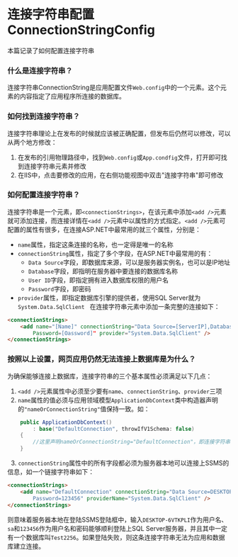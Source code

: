 # 连接字符串配置ConnectionStringConfig
本篇记录了如何配置连接字符串

### 什么是连接字符串？
连接字符串ConnectionString是应用配置文件`Web.config`中的一个元素。这个元素的内容指定了应用程序所连接的数据库。

### 如何找到连接字符串？
连接字符串理论上在发布的时候就应该被正确配置，但发布后仍然可以修改，可以从两个地方修改：

1. 在发布的引用物理路径中，找到`Web.config`或`App.condfig`文件，打开即可找到连接字符串元素并修改
2. 在IIS中，点击要修改的应用，在右侧功能视图中双击"连接字符串"即可修改

### 如何配置连接字符串？
连接字符串是一个元素，即`<connectionStrings>`，在该元素中添加`<add />`元素就可添加连接，而连接详情在`<add />`元素中以属性的方式指定。`<add />`元素可配置的属性有很多，在连接ASP.NET中最常用的就三个属性，分别是：
  
* `name`属性，指定这条连接的名称，也一定得是唯一的名称
* `connectionString`属性，指定了多个字段，在ASP.NET中最常用的有：
    - `Data Source`字段，即数据库来源，可以是服务器实例名，也可以是IP地址
    - `Database`字段，即指明在服务器中要连接的数据库名称
    - `User ID`字段，即指定拥有进入数据库权限的用户名
    - `Password`字段，即密码
* `provider`属性，即指定数据库引擎的提供者，使用SQL Server就为`System.Data.SqlClient`
  
在连接字符串元素中添加一条完整的连接如下：

```html
<connectionStrings>
    <add name="[Name]" connectionString="Data Source=[ServerIP],Database="[DatabaseName],User ID="[Account]",
        Password=[Oassword]" provider="System.Data.SqlClient" />
</connectionStrings>
```
                                        
### 按照以上设置，网页应用仍然无法连接上数据库是为什么？

为确保能够连接上数据库，连接字符串的三个基本属性必须满足以下几点：

1. `<add />`元素属性中必须至少要有`name`、`connectionString`、`provider`三项
2. `name`属性的值必须与应用领域模型`ApplicationDbContext`类中构造器声明的`"nameOrConnectionString"`值保持一致。如：

```c#
    public ApplicationDbContext()
        : base("DefaultConnection", throwIfV1Schema: false)
    {
        //这里声明nameOrConnectionString="DefaultConnection"，即连接字符串中name属性必须为name="DefaultConnection"
    }
```
   
3. `connectionString`属性中的所有字段都必须为服务器本地可以连接上SSMS的信息，如一个链接字符串如下：

```html
<connectionStrings>
    <add name="DefaultConnection" connectionString="Data Source=DESKTOP-6VTKPLI;Database=Test2256;User ID=sa;
        Password=123456" providerName="System.Data.SqlClient" />
</connectionStrings>
```
则意味着服务器本地在登陆SSMS登陆框中，输入`DESKTOP-6VTKPLI`作为用户名、`sa`和`123456`作为用户名和密码能够顺利登陆上SQL Server服务器，并且其中一定有一个数据库叫`Test2256`。如果登陆失败，则这条连接字符串无法为应用和数据库建立连接。
